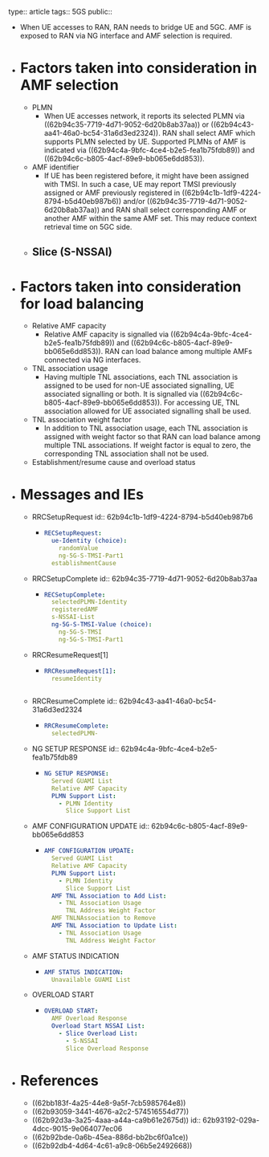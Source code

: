 type:: article
tags:: 5GS
public::

- When UE accesses to RAN, RAN needs to bridge UE and 5GC. AMF is exposed to RAN via NG interface and AMF selection is required.
- # Factors taken into consideration in AMF selection
	- PLMN
		- When UE accesses network, it reports its selected PLMN via ((62b94c35-7719-4d71-9052-6d20b8ab37aa)) or ((62b94c43-aa41-46a0-bc54-31a6d3ed2324)). RAN shall select AMF which supports PLMN selected by UE. Supported PLMNs of AMF is indicated via ((62b94c4a-9bfc-4ce4-b2e5-fea1b75fdb89)) and ((62b94c6c-b805-4acf-89e9-bb065e6dd853)).
	- AMF identifier
		- If UE has been registered before, it might have been assigned with TMSI. In such a case, UE may report TMSI previously assigned or AMF previously registered in ((62b94c1b-1df9-4224-8794-b5d40eb987b6)) and/or ((62b94c35-7719-4d71-9052-6d20b8ab37aa)) and RAN shall select corresponding AMF or another AMF within the same AMF set. This may reduce context retrieval time on 5GC side.
	- Slice (S-NSSAI)
		-
- # Factors taken into consideration for load balancing
	- Relative AMF capacity
		- Relative AMF capacity is signalled via ((62b94c4a-9bfc-4ce4-b2e5-fea1b75fdb89)) and ((62b94c6c-b805-4acf-89e9-bb065e6dd853)). RAN can load balance among multiple AMFs connected via NG interfaces.
	- TNL association usage
		- Having multiple TNL associations, each TNL association is assigned to be used for non-UE associated signalling, UE associated signalling or both. It is signalled via ((62b94c6c-b805-4acf-89e9-bb065e6dd853)). For accessing UE, TNL association allowed for UE associated signalling shall be used.
	- TNL association weight factor
		- In addition to TNL association usage, each TNL association is assigned with weight factor so that RAN can load balance among multiple TNL associations. If weight factor is equal to zero, the corresponding TNL association shall not be used.
	- Establishment/resume cause and overload status
- # Messages and IEs
	- RRCSetupRequest
	  id:: 62b94c1b-1df9-4224-8794-b5d40eb987b6
		- ```yml
		  RECSetupRequest:
		    ue-Identity (choice):
		      randomValue
		      ng-5G-S-TMSI-Part1
		    establishmentCause
		  ```
	- RRCSetupComplete
	  id:: 62b94c35-7719-4d71-9052-6d20b8ab37aa
		- ```yml
		  RECSetupComplete:
		    selectedPLMN-Identity
		    registeredAMF
		    s-NSSAI-List
		    ng-5G-S-TMSI-Value (choice):
		      ng-5G-S-TMSI
		      ng-5G-S-TMSI-Part1
		  ```
	- RRCResumeRequest[1]
		- ```yml
		  RRCResumeRequest[1]:
		    resumeIdentity
		    
		  ```
	- RRCResumeComplete
	  id:: 62b94c43-aa41-46a0-bc54-31a6d3ed2324
		- ```yml
		  RRCResumeComplete:
		    selectedPLMN-
		  ```
	- NG SETUP RESPONSE
	  id:: 62b94c4a-9bfc-4ce4-b2e5-fea1b75fdb89
		- ```yml
		  NG SETUP RESPONSE:
		    Served GUAMI List
		    Relative AMF Capacity
		    PLMN Support List:
		      - PLMN Identity
		        Slice Support List
		  ```
	- AMF CONFIGURATION UPDATE
	  id:: 62b94c6c-b805-4acf-89e9-bb065e6dd853
		- ```yml
		  AMF CONFIGURATION UPDATE:
		    Served GUAMI List
		    Relative AMF Capacity
		    PLMN Support List:
		      - PLMN Identity
		        Slice Support List
		    AMF TNL Association to Add List:
		      - TNL Association Usage
		        TNL Address Weight Factor
		    AMF TNLNAssociation to Remove 
		    AMF TNL Association to Update List:
		      - TNL Association Usage
		        TNL Address Weight Factor
		  ```
	- AMF STATUS INDICATION
		- ```yml
		  AMF STATUS INDICATION:
		    Unavailable GUAMI List
		  ```
	- OVERLOAD START
		- ```yml
		  OVERLOAD START:
		    AMF Overload Response
		    Overload Start NSSAI List:
		      - Slice Overload List:
		        - S-NSSAI
		        Slice Overload Response
		  ```
- # References
	- ((62bb183f-4a25-44e8-9a5f-7cb5985764e8))
	- ((62b93059-3441-4676-a2c2-574516554d77))
	- ((62b92d3a-3a25-4aaa-a44a-ca9b61e2675d))
	  id:: 62b93192-029a-4dcc-9015-9e064077ec06
	- ((62b92bde-0a6b-45ea-886d-bb2bc6f0a1ce))
	- ((62b92db4-4d64-4c61-a9c8-06b5e2492668))